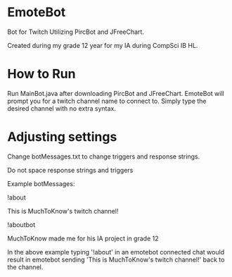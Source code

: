 # EmoteBot
Bot for Twitch Utilizing PircBot and JFreeChart.

Created during my grade 12 year for my IA during CompSci IB HL.


# How to Run
Run MainBot.java after downloading PircBot and JFreeChart.  EmoteBot will prompt you for a twitch channel name to connect to.  Simply type the desired channel with no extra syntax.  

# Adjusting settings
Change botMessages.txt to change triggers and response strings.

Do not space response strings and triggers

Example botMessages:

!about

This is MuchToKnow's twitch channel!

!aboutbot

MuchToKnow made me for his IA project in grade 12


In the above example typing '!about' in an emotebot connected chat would result in emotebot sending 'This is MuchToKnow's twitch channel!' back to the channel.
